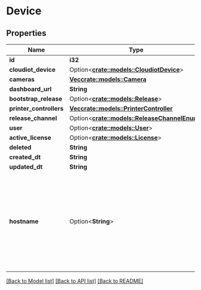 # Device

## Properties

Name | Type | Description | Notes
------------ | ------------- | ------------- | -------------
**id** | **i32** |  | [readonly]
**cloudiot_device** | Option<[**crate::models::CloudiotDevice**](CloudiotDevice.md)> |  | [readonly]
**cameras** | [**Vec<crate::models::Camera>**](Camera.md) |  | [readonly]
**dashboard_url** | **String** |  | [readonly]
**bootstrap_release** | Option<[**crate::models::Release**](Release.md)> |  | [readonly]
**printer_controllers** | [**Vec<crate::models::PrinterController>**](PrinterController.md) |  | [readonly]
**release_channel** | Option<[**crate::models::ReleaseChannelEnum**](ReleaseChannelEnum.md)> |  | [optional]
**user** | Option<[**crate::models::User**](User.md)> |  | [readonly]
**active_license** | Option<[**crate::models::License**](License.md)> |  | [readonly]
**deleted** | **String** |  | [readonly]
**created_dt** | **String** |  | [readonly]
**updated_dt** | **String** |  | [readonly]
**hostname** | Option<**String**> | Please enter the hostname you set in the Raspberry Pi Imager's Advanced Options menu (without .local extension) | [optional]

[[Back to Model list]](../README.md#documentation-for-models) [[Back to API list]](../README.md#documentation-for-api-endpoints) [[Back to README]](../README.md)


